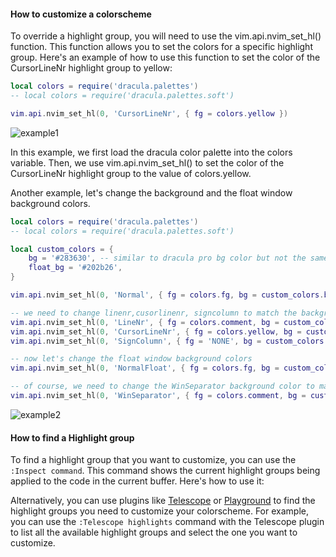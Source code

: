 #### How to customize a colorscheme

To override a highlight group, you will need to use the vim.api.nvim_set_hl()
function.
This function allows you to set the colors for a specific highlight group. 
Here's an example of how to use this function to set the color of the 
CursorLineNr highlight group to yellow:

```lua
local colors = require('dracula.palettes')
-- local colors = require('dracula.palettes.soft')

vim.api.nvim_set_hl(0, 'CursorLineNr', { fg = colors.yellow })
```

![example1](https://user-images.githubusercontent.com/50273941/228698201-4a8a57fd-51e6-473a-aecd-4771cd07ad6f.png)


In this example, we first load the dracula color palette into the colors variable. Then, we use vim.api.nvim_set_hl() 
to set the color of the CursorLineNr highlight group to the value of colors.yellow.

Another example, let's change the background and the float window background colors.

```lua
local colors = require('dracula.palettes')
-- local colors = require('dracula.palettes.soft')

local custom_colors = {
    bg = '#283630', -- similar to dracula pro bg color but not the same
    float_bg = '#202b26',
}

vim.api.nvim_set_hl(0, 'Normal', { fg = colors.fg, bg = custom_colors.bg })

-- we need to change linenr,cusorlinenr, signcolumn to match the background
vim.api.nvim_set_hl(0, 'LineNr', { fg = colors.comment, bg = custom_colors.bg })
vim.api.nvim_set_hl(0, 'CursorLineNr', { fg = colors.yellow, bg = custom_colors.bg })
vim.api.nvim_set_hl(0, 'SignColumn', { fg = 'NONE', bg = custom_colors.bg })

-- now let's change the float window background colors
vim.api.nvim_set_hl(0, 'NormalFloat', { fg = colors.fg, bg = custom_colors.float_bg })

-- of course, we need to change the WinSeparator background color to match the NormalFloat bg
vim.api.nvim_set_hl(0, 'WinSeparator', { fg = colors.comment, bg = custom_colors.float_bg })
```
![example2](https://user-images.githubusercontent.com/50273941/228698426-6acd98f2-bc11-45a7-b217-744389265730.png)

#### How to find a Highlight group

To find a highlight group that you want to customize, you can use the `:Inspect command`.
This command shows the current highlight 
groups being applied to the code in the current buffer. Here's how to use it:

Alternatively, you can use plugins like [Telescope](https://github.com/nvim-telescope/telescope.nvim) or 
[Playground](https://github.com/nvim-treesitter/playground) to find the highlight groups you need to customize your colorscheme. 
For example, you can use the `:Telescope highlights` command with the Telescope 
plugin to list all the available highlight 
groups and select the one you want to customize.
